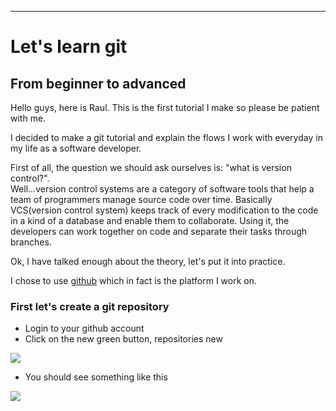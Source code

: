 <div id="Version_control" class="goHere">

----
# Let's learn git
## From beginner to advanced

Hello guys, here is Raul. This is the first tutorial I make
so please be patient with me.  

I decided to make a git tutorial and explain the flows I work with everyday in my
life as a software developer.  

First of all, the question we should ask ourselves is: "what is version control?".  
Well...version control systems are a category of software tools that help a team of
programmers manage source code over time. Basically VCS(version control system) keeps
track of every modification to the code in a kind of a database and enable them to collaborate. Using it, the developers can work together on code and separate their tasks through branches.

Ok, I have talked enough about the theory, let's put it into practice.  

I chose to use [github](https://github.com/) which in fact is the platform I work on.  

### First let's create a git repository
- Login to your github account
- Click on the new green button, repositories new  
  
![](https://raw.githubusercontent.com/raulgavris/website-portfolio/master/frontend/src/componentsMD/new_repo.png)

- You should see something like this  
  


<p align="margin">
  <img src="https://raw.githubusercontent.com/raulgavris/website-portfolio/master/frontend/src/componentsMD/new_repo_form.png">
</p>


</div>